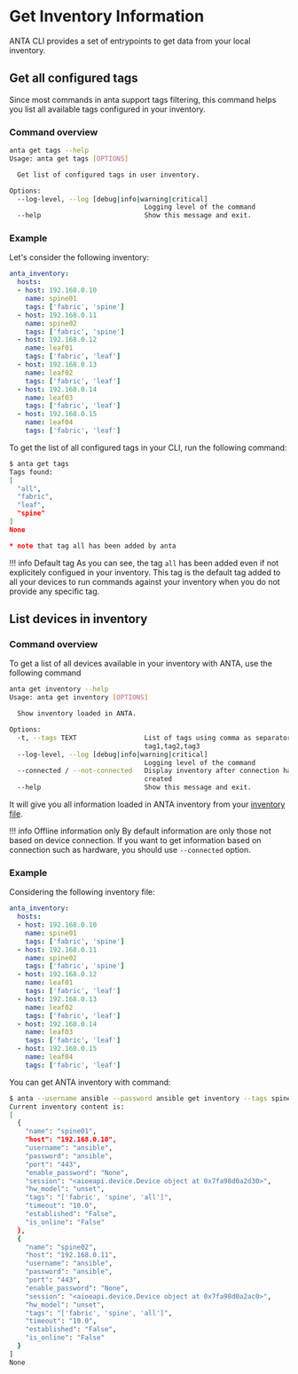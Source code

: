 # Get Inventory Information

ANTA CLI provides a set of entrypoints to get data from your local inventory.

## Get all configured tags

Since most commands in anta support tags filtering, this command helps you list all available tags configured in your inventory.

### Command overview

```bash
anta get tags --help
Usage: anta get tags [OPTIONS]

  Get list of configured tags in user inventory.

Options:
  --log-level, --log [debug|info|warning|critical]
                                  Logging level of the command
  --help                          Show this message and exit.
```

### Example

Let's consider the following inventory:

```yaml
anta_inventory:
  hosts:
  - host: 192.168.0.10
    name: spine01
    tags: ['fabric', 'spine']
  - host: 192.168.0.11
    name: spine02
    tags: ['fabric', 'spine']
  - host: 192.168.0.12
    name: leaf01
    tags: ['fabric', 'leaf']
  - host: 192.168.0.13
    name: leaf02
    tags: ['fabric', 'leaf']
  - host: 192.168.0.14
    name: leaf03
    tags: ['fabric', 'leaf']
  - host: 192.168.0.15
    name: leaf04
    tags: ['fabric', 'leaf']
```

To get the list of all configured tags in your CLI, run the following command:

```bash
$ anta get tags
Tags found:
[
  "all",
  "fabric",
  "leaf",
  "spine"
]
None

* note that tag all has been added by anta
```

!!! info Default tag
    As you can see, the tag `all` has been added even if not explicitely configued in your inventory. This tag is the default tag added to all your devices to run commands against your inventory when you do not provide any specific tag.

## List devices in inventory

### Command overview

To get a list of all devices available in your inventory with ANTA, use the following command

```bash
anta get inventory --help
Usage: anta get inventory [OPTIONS]

  Show inventory loaded in ANTA.

Options:
  -t, --tags TEXT                 List of tags using comma as separator:
                                  tag1,tag2,tag3
  --log-level, --log [debug|info|warning|critical]
                                  Logging level of the command
  --connected / --not-connected   Display inventory after connection has been
                                  created
  --help                          Show this message and exit.
```

It will give you all information loaded in ANTA inventory from your [inventory file](../../usage-inventory-catalog/).

!!! info Offline information only
    By default information are only those not based on device connection. If you want to get information based on connection such as hardware, you should use `--connected` option.

### Example

Considering the following inventory file:

```yaml
anta_inventory:
  hosts:
  - host: 192.168.0.10
    name: spine01
    tags: ['fabric', 'spine']
  - host: 192.168.0.11
    name: spine02
    tags: ['fabric', 'spine']
  - host: 192.168.0.12
    name: leaf01
    tags: ['fabric', 'leaf']
  - host: 192.168.0.13
    name: leaf02
    tags: ['fabric', 'leaf']
  - host: 192.168.0.14
    name: leaf03
    tags: ['fabric', 'leaf']
  - host: 192.168.0.15
    name: leaf04
    tags: ['fabric', 'leaf']
```

You can get ANTA inventory with command:

```bash
$ anta --username ansible --password ansible get inventory --tags spine
Current inventory content is:
[
  {
    "name": "spine01",
    "host": "192.168.0.10",
    "username": "ansible",
    "password": "ansible",
    "port": "443",
    "enable_password": "None",
    "session": "<aioeapi.device.Device object at 0x7fa98d0a2d30>",
    "hw_model": "unset",
    "tags": "['fabric', 'spine', 'all']",
    "timeout": "10.0",
    "established": "False",
    "is_online": "False"
  },
  {
    "name": "spine02",
    "host": "192.168.0.11",
    "username": "ansible",
    "password": "ansible",
    "port": "443",
    "enable_password": "None",
    "session": "<aioeapi.device.Device object at 0x7fa98d0a2ac0>",
    "hw_model": "unset",
    "tags": "['fabric', 'spine', 'all']",
    "timeout": "10.0",
    "established": "False",
    "is_online": "False"
  }
]
None
```
